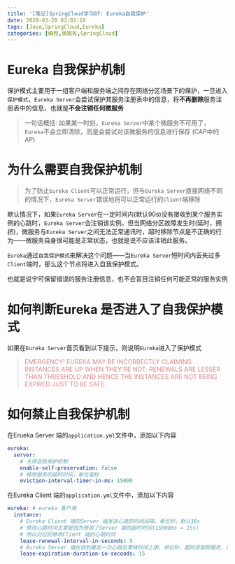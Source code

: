 ```yaml
---
title: '[笔记]SpringCloud学习07: Eureka自我保护'
date: 2020-03-20 03:02:19
tags: [Java,SpringCloud,Eureka]
categories: [编程,微服务,SpringCloud]
---
```


# Eureka 自我保护机制
保护模式主要用于一组客户端和服务端之间存在网络分区场景下的保护，一旦进入`保护模式`，`Eureka Server`会尝试保护其服务注册表中的信息，将**不再删除**服务注册表中的信息，也就是**不会注销任何微服务**

> 一句话概括: 如果某一时刻，`Eureka Server`中某个微服务不可用了，`Eureka`不会立即清除，而是会尝试对该微服务的信息进行保存 (CAP中的AP)

# 为什么需要自我保护机制
> 为了防止`Eureka Client`可以正常运行，但与`Eureka Server`直接网络不同的情况下，`Eureka Server`错误地将可以正常运行的`Client`端移除

默认情况下，如果`Eureka Server`在一定时间内(默认90s)没有接收到某个服务实例的心跳时，`Eureka Server`会注销该实例。但当网络分区故障发生时(延时，拥挤)，微服务与`Eureka Server`之间无法正常通讯时，超时移除节点是不正确的行为——微服务自身很可能是正常状态，也就是说不应该注销此服务。

`Eureka`通过`自我保护模式`来解决这个问题——当`Eureka Server`短时间内丢失过多`Client`端时，那么这个节点将进入自我保护模式。

也就是说宁可保留错误的服务注册信息，也不会盲目注销任何可能正常的服务实例

# 如何判断Eureka 是否进入了自我保护模式
如果在`Eureka Server`首页看到以下提示，则说明`Eureka`进入了保护模式

> <span style="color:#D88">EMERGENCY! EUREKA MAY BE INCORRECTLY CLAIMING INSTANCES ARE UP WHEN THEY'RE NOT. RENEWALS ARE LESSER THAN THRESHOLD AND HENCE THE INSTANCES ARE NOT BEING EXPIRED JUST TO BE SAFE.</span>

<!-- more -->

# 如何禁止自我保护机制
在Erueka Server 端的`application.yml`文件中，添加以下内容
```yml
eureka:
  server:
    # 关闭自我保护机制
    enable-self-preservation: false
    # 移除服务的超时时间，单位毫秒
    eviction-interval-timer-in-ms: 15000
```

在Eureka Client 端的`application.yml`文件中，添加以下内容
```yml
eureka: # eureka 客户端
  instance:
    # Eureka Client 端向Server 端发送心跳的时间间隔，单位秒，默认30s
    # 修改心跳时间主要是因为修改了Server 端的超时时间(15000ms = 15s)
    # 所以对应的修改Client 端的心跳时间
    lease-renewal-interval-in-seconds: 5
    # Eureka Server 端在收到最后一次心跳后等待时间上限，单位秒，超时将剔除服务，默认90s
    lease-expiration-duration-in-seconds: 15
```
